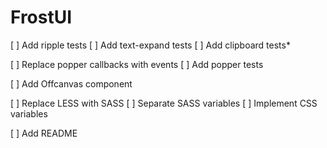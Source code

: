 # FrostUI

[ ] Add ripple tests
[ ] Add text-expand tests
[ ] Add clipboard tests*

[ ] Replace popper callbacks with events
[ ] Add popper tests

[ ] Add Offcanvas component

[ ] Replace LESS with SASS
[ ] Separate SASS variables
[ ] Implement CSS variables

[ ] Add README
